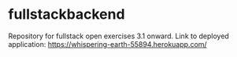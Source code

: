 # fullstackbackend
Repository for fullstack open exercises 3.1 onward.
Link to deployed application: https://whispering-earth-55894.herokuapp.com/
